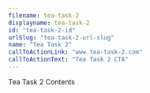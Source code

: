 ```yaml
---
filename: tea-task-2
displayname: tea-task-2
id: "tea-task-2-id"
urlSlug: "tea-task-2-url-slug"
name: "Tea Task 2"
callToActionLink: "www.tea-task-2.com"
callToActionText: "Tea Task 2 CTA"
---
```


Tea Task 2 Contents
